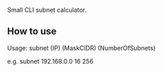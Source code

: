 Small CLI subnet calculator.

## How to use
Usage: subnet (IP) (MaskCIDR) (NumberOfSubnets)

e.g. subnet 192.168.0.0 16 256
